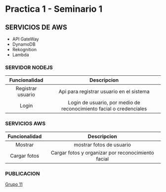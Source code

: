 # Practica 1 - Seminario 1

## SERVICIOS DE AWS
* API GateWay
* DynamoDB
* Rekognition
* Lambda

### SERVIDOR NODEJS

|Funcionalidad|Descripcion|
|:-----------:|:---------:|
| Registrar usuario |Api para registrar usuario en el sistema|
|Login | Login de usuario, por medio de reconocimiento facial o credenciales|

### SERVICIOS AWS

|Funcionalidad|Descripcion|
|:-----------:|:---------:|
|Mostrar|mostrar fotos de usuario|
|Cargar fotos|Cargar fotos y organizar por reconocimiento facial|

### PUBLICACION
[Grupo 11](http://bucketsitioweb11.s3-website.us-east-2.amazonaws.com)
